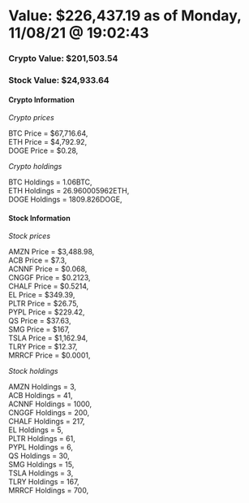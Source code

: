 # Value: $226,437.19 as of Monday, 11/08/21 @ 19:02:43 

### Crypto Value: $201,503.54

### Stock Value: $24,933.64

#### Crypto Information 
*Crypto prices* 

BTC Price = $67,716.64,  
ETH Price = $4,792.92,  
DOGE Price = $0.28,  


*Crypto holdings* 

BTC Holdings = 1.06BTC,  
ETH Holdings = 26.960005962ETH,  
DOGE Holdings = 1809.826DOGE,  


#### Stock Information 

*Stock prices* 

AMZN Price = $3,488.98,  
ACB Price = $7.3,  
ACNNF Price = $0.068,  
CNGGF Price = $0.2123,  
CHALF Price = $0.5214,  
EL Price = $349.39,  
PLTR Price = $26.75,  
PYPL Price = $229.42,  
QS Price = $37.63,  
SMG Price = $167,  
TSLA Price = $1,162.94,  
TLRY Price = $12.37,  
MRRCF Price = $0.0001,  


*Stock holdings* 

AMZN Holdings = 3,  
ACB Holdings = 41,  
ACNNF Holdings = 1000,  
CNGGF Holdings = 200,  
CHALF Holdings = 217,  
EL Holdings = 5,  
PLTR Holdings = 61,  
PYPL Holdings = 6,  
QS Holdings = 30,  
SMG Holdings = 15,  
TSLA Holdings = 3,  
TLRY Holdings = 167,  
MRRCF Holdings = 700,  


